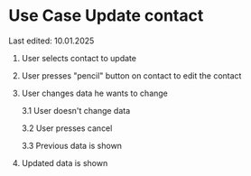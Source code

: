 # Use Case Update contact
Last edited: 10.01.2025
1. User selects contact to update
2. User presses "pencil" button on contact to edit the contact
3. User changes data he wants to change

    3.1 User doesn't change data
    
    3.2 User presses cancel

    3.3 Previous data is shown
4. Updated data is shown